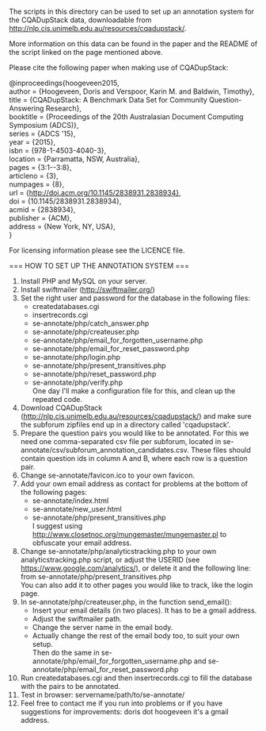 The scripts in this directory can be used to set up an annotation system for the CQADupStack data, downloadable from http://nlp.cis.unimelb.edu.au/resources/cqadupstack/.

More information on this data can be found in the paper and the README of the script linked on the page mentioned above.

Please cite the following paper when making use of CQADupStack:

@inproceedings{hoogeveen2015, <br />
 author = {Hoogeveen, Doris and Verspoor, Karin M. and Baldwin, Timothy}, <br />
 title = {CQADupStack: A Benchmark Data Set for Community Question-Answering Research}, <br />
 booktitle = {Proceedings of the 20th Australasian Document Computing Symposium (ADCS)}, <br />
 series = {ADCS '15}, <br />
 year = {2015}, <br />
 isbn = {978-1-4503-4040-3}, <br />
 location = {Parramatta, NSW, Australia}, <br />
 pages = {3:1--3:8}, <br />
 articleno = {3}, <br />
 numpages = {8}, <br />
 url = {http://doi.acm.org/10.1145/2838931.2838934}, <br />
 doi = {10.1145/2838931.2838934}, <br />
 acmid = {2838934}, <br />
 publisher = {ACM}, <br />
 address = {New York, NY, USA}, <br />
} 

For licensing information please see the LICENCE file.

=== HOW TO SET UP THE ANNOTATION SYSTEM ===

1. Install PHP and MySQL on your server.<br />
2. Install swiftmailer (http://swiftmailer.org/)<br />
3. Set the right user and password for the database in the following files:<br />
   	- createdatabases.cgi<br />
	- insertrecords.cgi<br />
	- se-annotate/php/catch_answer.php<br />
	- se-annotate/php/createuser.php<br />
	- se-annotate/php/email_for_forgotten_username.php<br />
	- se-annotate/php/email_for_reset_password.php<br />
	- se-annotate/php/login.php<br />
	- se-annotate/php/present_transitives.php<br />
	- se-annotate/php/reset_password.php<br />
	- se-annotate/php/verify.php<br />
   One day I'll make a configuration file for this, and clean up the repeated code.<br />
4. Download CQADupStack (http://nlp.cis.unimelb.edu.au/resources/cqadupstack/) and make sure the subforum zipfiles end up in a directory called 'cqadupstack'.<br />
5. Prepare the question pairs you would like to be annotated. For this we need one comma-separated csv file per subforum, located in se-annotate/csv/subforum_annotation_candidates.csv. These files should contain question ids in column A and B, where each row is a question pair.<br />
6. Change se-annotate/favicon.ico to your own favicon.<br />
7. Add your own email address as contact for problems at the bottom of the following pages:<br />
	- se-annotate/index.html<br />
	- se-annotate/new_user.html<br />
	- se-annotate/php/present_transitives.php<br />
   I suggest using http://www.closetnoc.org/mungemaster/mungemaster.pl to obfuscate your email address.<br />
8. Change se-annotate/php/analyticstracking.php to your own analyticstracking.php script, or adjust the USERID (see https://www.google.com/analytics/),
   or delete it and the following line:<br />
   <?php include_once("./analyticstracking.php") ?> from se-annotate/php/present_transitives.php<br />
   You can also add it to other pages you would like to track, like the login page.<br />
9. In se-annotate/php/createuser.php, in the function send_email():<br />
	- Insert your email details (in two places). It has to be a gmail address.<br />
	- Adjust the swiftmailer path.<br />
	- Change the server name in the email body.<br />
	- Actually change the rest of the email body too, to suit your own setup.<br />
    Then do the same in se-annotate/php/email_for_forgotten_username.php and se-annotate/php/email_for_reset_password.php<br />
10. Run createdatabases.cgi and then insertrecords.cgi to fill the database with the pairs to be annotated.<br />
11. Test in browser: servername/path/to/se-annotate/<br />
12. Feel free to contact me if you run into problems or if you have suggestions for improvements: doris dot hoogeveen it's a gmail address.
